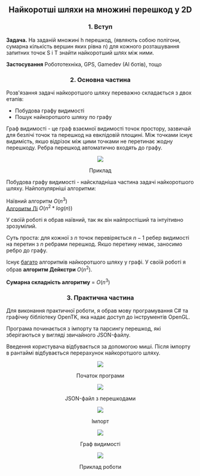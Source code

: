 ## <p align="center">Найкоротші шляхи на множині перешкод у 2D </p>

### <p align="center">1. Вступ</p>

**Задача.** На заданій множині h перешкод, (являють собою полігони, сумарна кількість вершин яких рівна n) для кожного розташування запитних точок S і T знайти найкоротший шлях між ними. 

**Застосування** Робототехніка, GPS, Gamedev (AI ботів), тощо

### <p align="center">2. Основна частина</p>

Розв'язання задачі найкоротшого шляху переважно складається з двох етапів:

<ul>  
<li>Побудова графу видимості</li>  
<li>Пошук найкоротшого шляху по графу</li>  
</ul>

Граф видимості - це граф взаємної видимості точок простору, зазвичай для безлічі точок та перешкод на евклідовій площині. 
Між точками існує видимість, якшо відрізок між цими точками не перетинає жодну перешкоду. 
Ребра перешкод автоматично входять до графу.

<p align="center">
  <img src="https://github.com/DenDunno/ComputationalGeometry/blob/master/Report/graph.png?raw=true"/>
</p>

<p align="center">Приклад</p>

Побудова графу видимості - найскладніша частина задачі найкоротшого шляху.
Найпопулярніші алгоритми:

Наївний алгоритм $O(n^3)$	
[Алгоритм Лі](http://www.science.smith.edu/~istreinu/Teaching/Courses/274/Spring98/Projects/Philip/fp/algVisibility.htm) $O(n^2*log(n))$

У своїй роботі я обрав наївний, так як він найпростіший та інтуітивно зрозумілий.

Суть проста: для кожної з $n$ точок перевіряється $n - 1$ ребер видимості на перетин з $n$ ребрами перешкод. Якшо перетину немає, заносимо ребро до графу.

Існує [багато](https://uk.wikipedia.org/wiki/%D0%97%D0%B0%D0%B4%D0%B0%D1%87%D0%B0_%D0%BF%D1%80%D0%BE_%D0%BD%D0%B0%D0%B9%D0%BA%D0%BE%D1%80%D0%BE%D1%82%D1%88%D0%B8%D0%B9_%D1%88%D0%BB%D1%8F%D1%85) алгоритмів найкоротшого шляху у графі. У своїй роботі я обрав **алгоритм Дейкстри** $O(n^2)$.

**Сумарна складність алгоритму** = $O(n^3)$

### <p align="center">3. Практична частина</p>

Для виконання практичної роботи, я обрав мову програмування C# та графічну бібліотеку OpenTK, яка надає доступ до інструментів OpenGL.

Програма починається з імпорту та парсингу перешкод,  які зберігаються у вигляді звичайного JSON-файлу.

Введення користувача відбувається за допомогою миші.
Після імпорту в рантаймі відбувається перерахунок найкоротшого шляху.

<p align="center">
  <img src="https://github.com/DenDunno/ComputationalGeometry/blob/master/Report/Screenshot_1.png?raw=true"/>
</p>
<p align="center">Початок програми</p>
<p align="center">
  <img src="https://github.com/DenDunno/ComputationalGeometry/blob/master/Report/Screenshot_2.png?raw=true"/>
</p>
<p align="center">JSON-файл з перешкодами</p>
<p align="center">
  <img src="https://github.com/DenDunno/ComputationalGeometry/blob/master/Report/Screenshot_3.png?raw=true"/>
</p>
<p align="center">Імпорт</p>
<p align="center">
  <img src="https://github.com/DenDunno/ComputationalGeometry/blob/master/Report/Screenshot_5.png?raw=true"/>
</p>
<p align="center">Граф видимості</p>
<p align="center">
  <img src="https://github.com/DenDunno/ComputationalGeometry/blob/master/Report/Gif.gif?raw=true"/>
</p>
<p align="center">Приклад роботи</p>
